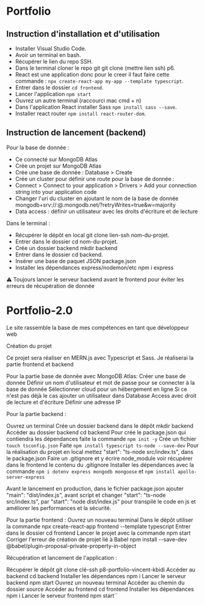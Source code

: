 <h1>Portfolio </h1>

<h2>Instruction d'installation et d'utilisation</h2>

- Installer Visual Studio Code.
- Avoir un terminal en bash.
- Récupérer le lien du repo SSH.
- Dans le terminal cloner le repo git git clone (mettre lien ssh) p6.
- React est une application donc pour le creer il faut faire cette commande : `npx create-react-app my-app --template typescript`.
- Entrer dans le dossier `cd frontend`.
- Lancer l'application `npm start`
- Ouvrez un autre terminal (raccourci mac cmd + n)
- Dans l'application React installer Sass `npm install sass --save`.
- Installer react router `npm install react-router-dom`.



<h2>Instruction de lancement (backend)</h2>

Pour la base de donnée :

- Ce connecté sur MongoDB Atlas
- Crée un projet sur MongoDB Atlas
- Crée une base de donnée : Database > Create
- Crée un cluster pour définir une route pour la base de donnée :
- Connect > Connect to your application > Drivers > Add your connection string into your application code
- Changer l'uri du cluster en ajoutant le nom de la base de donnée mongodb+srv://<userDB>:<passwordDB>@<clusterDB>.mongodb.net/?retryWrites=true&w=majority
- Data access : définir un utilisateur avec les droits d'écriture et de lecture

Dans le terminal :

- Récupérer le dépôt en local git clone lien-ssh nom-du-projet.
- Entrer dans le dossier cd nom-du-projet.
- Crée un dossier backend mkdir backend
- Entrer dans le dossier cd backend.
- Insérer une base de paquet JSON package.json
- Installer les dépendances express/nodemon/etc npm i express

⚠ Toujours lancer le serveur backend avant le frontend pour éviter les erreurs de récupération de donnée



# Portfolio-2.0
Le site rassemble la base de mes compétences en tant que développeur web

Création du projet 

Ce projet sera réaliser en MERN.js avec Typescript et Sass. Je réaliserai la partie frontend et backend

Pour la partie base de donnée avec MongoDB Atlas:
Créer une base de donnée
Définir un nom d'utilisateur et mot de passe pour se connecter à la base de donnée
Sélectionner cloud pour un hébergement en ligne
Si ce n'est pas déjà le cas ajouter un utilisateur dans Database Access avec droit de lecture et d'écriture
Définir une adresse IP

Pour la partie backend :

Ouvrez un terminal
Crée un dossier backend dans le dépôt mkdir backend
Accéder au dossier backend cd backend
Pour crée le package.json qui contiendra les dépendances faite la commande `npm init -y`
Crée un fichier `touch tsconfig.json`
Faite `npm install typescript ts-node --save-dev` 
Pour la réalisation du projet en local mettez "start": "ts-node src/index.ts", dans le package.json
Faire un .gitignore et y écrire node_module voir récupérer dans le frontend le contenu du .gitignore
Installer les dépendances avec la commande `npm i dotenv express mongodb mongoose` et `npm install apollo-server-express
`

Avant le lancement en production, dans le fichier package.json ajouter "main": "dist/index.js", avant script et changer "start": "ts-node src/index.ts", par "start": "node dist/index.js" pour transpilé le code en js et améliorer les performances et la sécurité.

Pour la partie frontend :
Ouvrez un nouveau terminal
Dans le dépôt utiliser la commande npx create-react-app frontend --template typescript
Entrer dans le dossier cd frontend
Lancer le projet avec la commande npm start
Corriger l'erreur de création de projet lié à Babel npm install --save-dev @babel/plugin-proposal-private-property-in-object


Récupération et lancement de l'application :

Récupérer le dépôt git clone clé-ssh p8-portfolio-vincent-kbidi
Accéder au backend cd backend
Installer les dépendances npm i
Lancer le serveur backend npm start
Ouvrez un nouveau terminal
Accéder au chemin du dossier source
Accéder au frontend cd frontend
Installer les dépendances npm i
Lancer le serveur frontend npm start``
﻿
